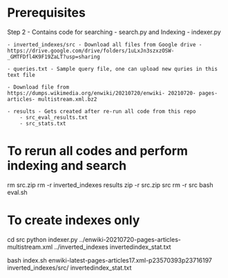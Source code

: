 
# Prerequisites

Step 2
    - Contains code for searching - search.py and Indexing - indexer.py  

    - inverted_indexes/src - Download all files from Google drive - https://drive.google.com/drive/folders/1uLxJn3szxzOSW-_GMTFDfl4K9F19ZaLT?usp=sharing  

    - queries.txt - Sample query file, one can upload new quries in this text file  

    - Download file from https://dumps.wikimedia.org/enwiki/20210720/enwiki- 20210720- pages- articles- multistream.xml.bz2  

    - results - Gets created after re-run all code from this repo   
        - src_eval_results.txt 
        - src_stats.txt  




# To rerun all codes and perform indexing and search
rm src.zip 
rm -r inverted_indexes results 
zip -r src.zip src 
rm -r src 
bash eval.sh 


# To create indexes only
cd src
python indexer.py ../enwiki-20210720-pages-articles-multistream.xml ../inverted_indexes invertedindex_stat.txt 

bash index.sh enwiki-latest-pages-articles17.xml-p23570393p23716197 inverted_indexes/src/ invertedindex_stat.txt


